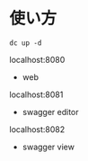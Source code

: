 # 使い方
```
dc up -d
```
localhost:8080
  - web

localhost:8081
  - swagger editor

localhost:8082
  - swagger view

